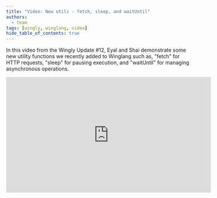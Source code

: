 ```yaml
---
title: "Video: New utils - fetch, sleep, and waitUntil"
authors: 
  - team
tags: [wingly, winglang, video]
hide_table_of_contents: true
---
```


In this video from the Wingly Update #12, Eyal and Shai demonstrate some new utility functions we recently added to Winglang such as, "fetch" for HTTP requests, "sleep" for pausing execution, and "waitUntil" for managing asynchronous operations.

<!--truncate-->

<iframe width="560" height="315" src="https://www.youtube.com/embed/_jh2odxV6EA" title="YouTube video player" frameborder="0" allow="accelerometer; autoplay; clipboard-write; encrypted-media; gyroscope; picture-in-picture; web-share" allowfullscreen></iframe>